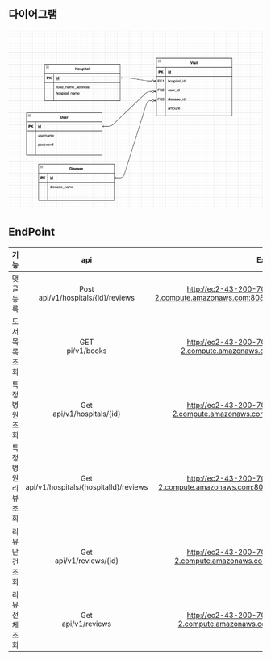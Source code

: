 ## 다이어그램

![img.png](note/diagram.png)

## EndPoint

| 기능          |                      api                       |                                                Ex                                                |
|-------------|:----------------------------------------------:|:------------------------------------------------------------------------------------------------:|
| 댓글 등록       |    Post <br/>api/v1/hospitals/{id}/reviews     | http://ec2-43-200-70-107.ap-northeast-2.compute.amazonaws.com:8081/api/v1/hospitals/{id}/reviews |
| 도서목록 조회     |              GET<br/>pi/v1/books               |         http://ec2-43-200-70-107.ap-northeast-2.compute.amazonaws.com:8081/api/v1/books          |
| 특정 병원 조회    |         Get <br/>api/v1/hospitals/{id}         |      http://ec2-43-200-70-107.ap-northeast-2.compute.amazonaws.com:8081/api/v1/hospitals/3       |
| 특정 병원 리뷰 조회 | Get <br/>api/v1/hospitals/{hospitalId}/reviews |  http://ec2-43-200-70-107.ap-northeast-2.compute.amazonaws.com:8081/api/v1/hospitals/3/reviews   |
| 리뷰 단건 조회    |          Get <br/>api/v1/reviews/{id}          |       http://ec2-43-200-70-107.ap-northeast-2.compute.amazonaws.com:8081/api/v1/reviews/3        |
| 리뷰 전체 조회    |            Get <br/>api/v1/reviews             |        http://ec2-43-200-70-107.ap-northeast-2.compute.amazonaws.com:8081/api/v1/reviews         |
